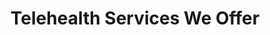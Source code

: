 ---
title: Telehealth Services We Offer
bg_image: /assets/images/section-4.webp
section: 4
weight: 4
---